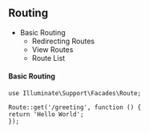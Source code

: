 ## Routing

- Basic Routing
	- Redirecting Routes
	- View Routes 
	- Route List


####  Basic  Routing

    use Illuminate\Support\Facades\Route;

	Route::get('/greeting', function () {
    return 'Hello World';
	});
